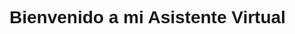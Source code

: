 <!DOCTYPE html>
<html lang="es">
<head>
    <meta charset="UTF-8">
    <meta name="viewport" content="width=device-width, initial-scale=1.0">
    <title>Chatbot de Voiceflow</title>
    <style>
        /* Estilos básicos */
        body { font-family: Arial, sans-serif; }
        #chatbot { position: fixed; bottom: 20px; right: 20px; }
    </style>
</head>
<body>
    <h1>Bienvenido a mi Asistente Virtual</h1>
    <div id="chatbot"></div>
    <script type="text/javascript">
        (function(d, t) {
            var v = d.createElement(t), s = d.getElementsByTagName(t)[0];
            v.onload = function() {
                window.voiceflow.chat.load({
                    verify: { projectID: '66f1dc3496089efad7c134b2' },
                    url: 'https://general-runtime.voiceflow.com',
                    versionID: 'production'
                });
            }
            v.src = "https://cdn.voiceflow.com/widget/bundle.mjs"; v.type = "text/javascript"; s.parentNode.insertBefore(v, s);
        })(document, 'script');
    </script>
</body>
</html>

